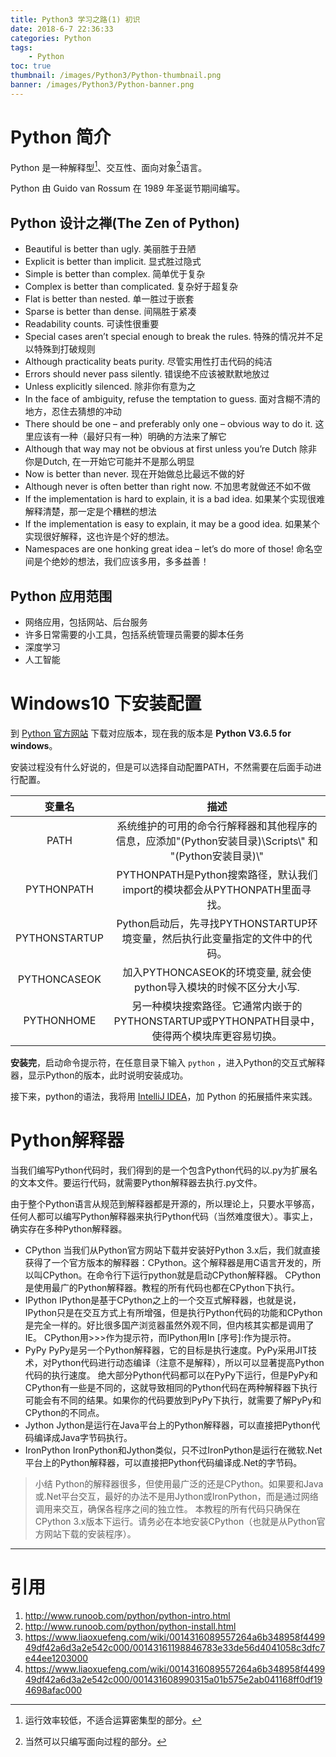 ```yaml
---
title: Python3 学习之路(1) 初识
date: 2018-6-7 22:36:33
categories: Python
tags: 
    - Python
toc: true
thumbnail: /images/Python3/Python-thumbnail.png
banner: /images/Python3/Python-banner.png
---
```


# Python 简介

Python 是一种解释型[^1]、交互性、面向对象[^2]语言。

Python 由 Guido van Rossum 在 1989 年圣诞节期间编写。

## Python 设计之禅(The Zen of Python)

*   Beautiful is better than ugly.
    美丽胜于丑陋
*   Explicit is better than implicit.
    显式胜过隐式
*   Simple is better than complex.
    简单优于复杂
*   Complex is better than complicated.
    复杂好于超复杂
*   Flat is better than nested.
    单一胜过于嵌套
*   Sparse is better than dense.
    间隔胜于紧凑
*   Readability counts.
    可读性很重要
*   Special cases aren’t special enough to break the rules.
    特殊的情况并不足以特殊到打破规则
*   Although practicality beats purity.
    尽管实用性打击代码的纯洁
*   Errors should never pass silently.
    错误绝不应该被默默地放过
*   Unless explicitly silenced.
    除非你有意为之
*   In the face of ambiguity, refuse the temptation to guess. 
    面对含糊不清的地方，忍住去猜想的冲动 
*   There should be one – and preferably only one – obvious way to do it. 
    这里应该有一种（最好只有一种）明确的方法来了解它 
*   Although that way may not be obvious at first unless you’re Dutch 
    除非你是Dutch, 在一开始它可能并不是那么明显 
*   Now is better than never. 
    现在开始做总比最远不做的好 
*   Although never is often better than right now. 
    不加思考就做还不如不做 
*   If the implementation is hard to explain, it is a bad idea. 
    如果某个实现很难解释清楚，那一定是个糟糕的想法 
*   If the implementation is easy to explain, it may be a good idea. 
    如果某个实现很好解释，这也许是个好的想法。 
*   Namespaces are one honking great idea – let’s do more of those! 
    命名空间是个绝妙的想法，我们应该多用，多多益善！

## Python 应用范围

* 网络应用，包括网站、后台服务
* 许多日常需要的小工具，包括系统管理员需要的脚本任务
* 深度学习
* 人工智能

# Windows10 下安装配置

到 [Python 官方网站](https://www.python.org/) 下载对应版本，现在我的版本是 __Python V3.6.5 for windows__。

安装过程没有什么好说的，但是可以选择自动配置PATH，不然需要在后面手动进行配置。

| 变量名 | 描述 |
|:---:|:---:|
| PATH | 系统维护的可用的命令行解释器和其他程序的信息，应添加"(Python安装目录)\\Scripts\\" 和 "(Python安装目录)\\" |
| PYTHONPATH | PYTHONPATH是Python搜索路径，默认我们import的模块都会从PYTHONPATH里面寻找。 |
| PYTHONSTARTUP | Python启动后，先寻找PYTHONSTARTUP环境变量，然后执行此变量指定的文件中的代码。 |
| PYTHONCASEOK | 加入PYTHONCASEOK的环境变量, 就会使python导入模块的时候不区分大小写. |
| PYTHONHOME | 另一种模块搜索路径。它通常内嵌于的PYTHONSTARTUP或PYTHONPATH目录中，使得两个模块库更容易切换。 |

__安装完__，启动命令提示符，在任意目录下输入 `python` ，进入Python的交互式解释器，显示Python的版本，此时说明安装成功。

接下来，python的语法，我将用 [IntelliJ IDEA](https://www.jetbrains.com/idea/)，加 Python 的拓展插件来实践。

# Python解释器

当我们编写Python代码时，我们得到的是一个包含Python代码的以.py为扩展名的文本文件。要运行代码，就需要Python解释器去执行.py文件。

由于整个Python语言从规范到解释器都是开源的，所以理论上，只要水平够高，任何人都可以编写Python解释器来执行Python代码（当然难度很大）。事实上，确实存在多种Python解释器。

- CPython
当我们从Python官方网站下载并安装好Python 3.x后，我们就直接获得了一个官方版本的解释器：CPython。这个解释器是用C语言开发的，所以叫CPython。在命令行下运行python就是启动CPython解释器。
CPython是使用最广的Python解释器。教程的所有代码也都在CPython下执行。
- IPython
IPython是基于CPython之上的一个交互式解释器，也就是说，IPython只是在交互方式上有所增强，但是执行Python代码的功能和CPython是完全一样的。好比很多国产浏览器虽然外观不同，但内核其实都是调用了IE。
CPython用>>>作为提示符，而IPython用In [序号]:作为提示符。
- PyPy
PyPy是另一个Python解释器，它的目标是执行速度。PyPy采用JIT技术，对Python代码进行动态编译（注意不是解释），所以可以显著提高Python代码的执行速度。
绝大部分Python代码都可以在PyPy下运行，但是PyPy和CPython有一些是不同的，这就导致相同的Python代码在两种解释器下执行可能会有不同的结果。如果你的代码要放到PyPy下执行，就需要了解PyPy和CPython的不同点。
- Jython
Jython是运行在Java平台上的Python解释器，可以直接把Python代码编译成Java字节码执行。
- IronPython
IronPython和Jython类似，只不过IronPython是运行在微软.Net平台上的Python解释器，可以直接把Python代码编译成.Net的字节码。

>小结
Python的解释器很多，但使用最广泛的还是CPython。如果要和Java或.Net平台交互，最好的办法不是用Jython或IronPython，而是通过网络调用来交互，确保各程序之间的独立性。
本教程的所有代码只确保在CPython 3.x版本下运行。请务必在本地安装CPython（也就是从Python官方网站下载的安装程序）。

---

# 引用

1. http://www.runoob.com/python/python-intro.html
2. http://www.runoob.com/python/python-install.html
3. https://www.liaoxuefeng.com/wiki/0014316089557264a6b348958f449949df42a6d3a2e542c000/00143161198846783e33de56d4041058c3dfc7e44ee1203000
4. https://www.liaoxuefeng.com/wiki/0014316089557264a6b348958f449949df42a6d3a2e542c000/001431608990315a01b575e2ab041168ff0df194698afac000


[^1]: 运行效率较低，不适合运算密集型的部分。
[^2]: 当然可以只编写面向过程的部分。